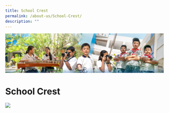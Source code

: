```yaml
---
title: School Crest
permalink: /about-us/School-Crest/
description: ""
---
```

![](/images/AboutUs.jpg)

School Crest
============


<img src="/images/xxx.png" style="width:80%">